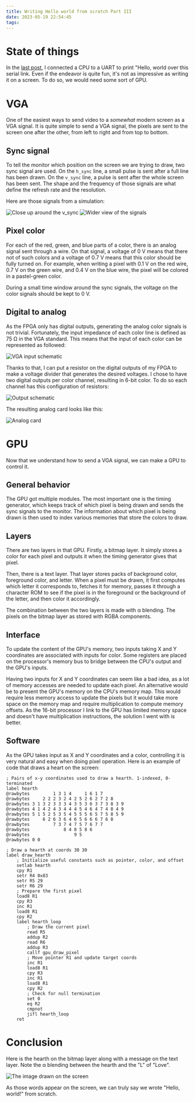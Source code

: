```yaml
---
title: Writing Hello world from scratch Part III
date: 2023-05-19 22:54:45
tags:
---
```


# State of things

In the [last post](Writing-Hello-world-from-scratch-Part-II.html), I connected a CPU to a UART to print "Hello, world over this serial link. Even if the endeavor is quite fun, it's not as impressive as writing it on a screen. To do so, we would need some sort of GPU.

# VGA

One of the easiest ways to send video to a _somewhat_ modern screen as a VGA signal. It is quite simple to send a VGA signal, the pixels are sent to the screen one after the other, from left to right and from top to bottom.

## Sync signal

To tell the monitor which position on the screen we are trying to draw, two sync signal are used. On the `h_sync` line, a small pulse is sent after a full line has been drawn. On the `v_sync` line, a pulse is sent after the whole screen has been sent. The shape and the frequency of those signals are what define the refresh rate and the resolution.

Here are those signals from a simulation:

![Close up around the `v_sync`](closeup_vsync.png)
![Wider view of the signals](wider_sync.png)

## Pixel color

For each of the red, green, and blue parts of a color, there is an analog signal sent through a wire. On that signal, a voltage of 0 V means that there not of such colors and a voltage of 0.7 V means that this color should be fully turned on. For example, when writing a pixel with 0.1 V on the red wire, 0.7 V on the green wire, and 0.4 V on the blue wire, the pixel will be colored in a pastel-green color.

During a small time window around the sync signals, the voltage on the color signals should be kept to 0 V.

## Digital to analog

As the FPGA only has digital outputs, generating the analog color signals is not trivial. Fortunately, the input impedance of each color line is defined as 75 Ω in the VGA standard. This means that the input of each color can be represented as followed:

![VGA input schematic](VGA_input.png)

Thanks to that, I can put a resistor on the digital outputs of my FPGA to make a voltage divider that generates the desired voltages. I chose to have two digital outputs per color channel, resulting in 6-bit color. To do so each channel has this configuration of resistors:

![Output schematic](FPGA+VGA.png)

 The resulting analog card looks like this:

![Analog card](Analog_circuit.jpg)

# GPU

Now that we understand how to send a VGA signal, we can make a GPU to control it. 

## General behavior

The GPU got multiple modules. The most important one is the timing generator, which keeps track of which pixel is being drawn and sends the sync signals to the monitor. The information about which pixel is being drawn is then used to index various memories that store the colors to draw.

## Layers

There are two layers in that GPU. Firstly, a bitmap layer. It simply stores a color for each pixel and outputs it when the timing generator gives that pixel.

Then, there is a text layer. That layer stores packs of background color, foreground color, and letter. When a pixel must be drawn, it first computes which letter it corresponds to, fetches it for memory, passes it through a character ROM to see if the pixel is in the foreground or the background of the letter, and then color it accordingly.

The combination between the two layers is made with α blending. The pixels on the bitmap layer as stored with RGBA components.

## Interface

To update the content of the GPU's memory, two inputs taking X and Y coordinates are associated with inputs for color. Some registers are placed on the processor's memory bus to bridge between the CPU's output and the GPU's inputs.

Having two inputs for X and Y coordinates can seem like a bad idea, as a lot of memory accesses are needed to update each pixel. An alternative would be to present the GPU's memory on the CPU's memory map. This would require less memory access to update the pixels but it would take more space on the memory map and require multiplication to compute memory offsets. As the 16-bit processor I link to the GPU has limited memory space and doesn't have multiplication instructions, the solution I went with is better.

## Software

As the GPU takes input as X and Y coordinates and a color, controlling it is very natural and easy when doing pixel operation. Here is an example of code that draws a heart on the screen:

```
; Pairs of x-y coordinates used to draw a hearth. 1-indexed, 0-terminated
label hearth
@rawbytes         1 3 1 4     1 6 1 7
@rawbytes     2 2 2 3 2 4 2 5 2 6 2 7 2 8
@rawbytes 3 1 3 2 3 3 3 4 3 5 3 6 3 7 3 8 3 9
@rawbytes 4 1 4 2 4 3 4 4 4 5 4 6 4 7 4 8 4 9
@rawbytes 5 1 5 2 5 3 5 4 5 5 5 6 5 7 5 8 5 9
@rawbytes     6 2 6 3 6 4 6 5 6 6 6 7 6 8
@rawbytes         7 3 7 4 7 5 7 6 7 7
@rawbytes             8 4 8 5 8 6
@rawbytes                 9 5
@rawbytes 0 0

; Draw a hearth at coords 30 30
label draw_hearth
    ; Initialize useful constants such as pointer, color, and offset
    setlab hearth
    cpy R1
    setr R4 0x83
    setr R5 29
    setr R6 29
    ; Prepare the first pixel
    load8 R1
    cpy R3
    inc R1
    load8 R1
    cpy R2
    label hearth_loop
        ; Draw the current pixel
        read R5
        addup R2
        read R6
        addup R3
        callf gpu_draw_pixel
        ; Move pointer R1 and update target coords
        inc R1
        load8 R1
        cpy R3
        inc R1
        load8 R1
        cpy R2
        ; Check for null termination
        set 0
        eq R2
        cmpnot
        jifl hearth_loop
    ret
```

# Conclusion

Here is the hearth on the bitmap layer along with a message on the text layer. Note the α blending between the hearth and the "L" of "Love".

![The image drawn on the screen](final_picture.jpg)

As those words appear on the screen, we can truly say we wrote "Hello, world!" from scratch.

